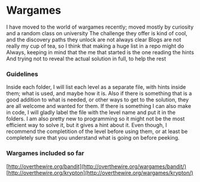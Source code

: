 # Wargames

 I have moved to the world of wargames recently; moved mostly by curiosity and a random class on university
	The challenge they offer is kind of cool, and the discovery paths they unlock are not always clear
		Blogs are not really my cup of tea, so I think that making a huge list in a repo might do
			Always, keeping in mind that the me that started is the one reading the hints
				And trying not to reveal the actual solution in full, to help the rest


### Guidelines
 Inside each folder, I will list each level as a separate file, with hints inside them; what is used, 
and maybe how it is. Also if there is something that is a good addition to what is needed, or other 
ways to get to the solution, they are all welcome and wanted for them.
 If there is something I can also make in code, I will gladly label the file with the level name 
and put it in the folders. I am also pretty new to programming so it might not be the most efficient
way to solve it, but it gives a hint about it. Even though, I recommend the completition of the level
before using them, or at least be completely sure that you understand what is going on before peeking. 


### Wargames included so far
[http://overthewire.org/bandit](http://overthewire.org/wargames/bandit/)
[http://overthewire.org/krypton](http://overthewire.org/wargames/krypton/)




